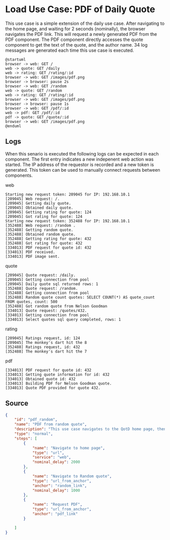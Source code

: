 # Load Use Case: PDF of Daily Quote

This use case is a simple extension of the daily use case.  After navigating to the home page, and waiting for 2 seconds (nominally), the browser navigates the PDF link.  This will request a newly generated PDF from the PDF component. The PDF component directly accesses the quote component to get the text of the quote, and the author name.  34 log messages are generated each time this use case is executed.

```plantuml
@startuml
browser -> web: GET /
web -> quote: GET /daily
web -> rating: GET /rating/:id
browser -> web: GET /images/pdf.png
browser -> browser: pause 2s
browser -> web: GET /random
web -> quote: GET /random
web -> rating: GET /rating/:id
browser -> web: GET /images/pdf.png
browser -> browser: pause 1s
browser -> web: GET /pdf/:id
web -> pdf: GET /pdf/:id
pdf -> quote: GET /quote/:id
browser -> web: GET /images/pdf.png
@enduml
```

## Logs

When this senario is executed the following logs can be expected in each component.  The first entry indicates a new indepenent web action was started.  The IP address of the requestor is recorded and a new token is generated. This token can be used to manually connect requests between components.

web
```
Starting new request token: 209045 for IP: 192.168.10.1
[209045] Web request: /.
[209045] Getting daily quote.
[209045] Obtained daily quote.
[209045] Getting rating for quote: 124
[209045] Got rating for quote: 124
Starting new request token: 352488 for IP: 192.168.10.1
[352488] Web request: /random .
[352488] Getting random quote.
[352488] Obtained random quote.
[352488] Getting rating for quote: 432
[352488] Got rating for quote: 432
[334013] PDF request for quote id: 432
[334013] PDF received.
[334013] PDF image sent.
```

quote
```
[209045] Quote request: /daily.
[209045] Getting connection from pool
[209045] Daily quote sql returned rows: 1
[352488] Quote request: /random.
[352488] Getting connection from pool
[352488] Random quote count quotes: SELECT COUNT(*) AS quote_count FROM quotes, count: 500
[352488] Got random quote from Nelson Goodman
[334013] Quote request: /quotes/432.
[334013] Getting connection from pool
[334013] Select quotes sql query completed, rows: 1
```

rating
```
[209045] Ratings request, id: 124
[209045] The monkey's dart hit the 8
[352488] Ratings request, id: 432
[352488] The monkey's dart hit the 7
```

pdf
```
[334013] PDF request for quote id: 432
[334013] Getting quote information for id: 432
[334013] Obtained quote id: 432
[334013] Building PDF for Nelson Goodman quote.
[334013] Quote PDF provided for quote 432.
```

## Source

```json
{
    "id": "pdf_random",
    "name": "PDF from random quote",
    "description": "This use case navigates to the QotD home page, then clicks on the link to view a Random quote.  Then requests a pdf of the quote.",
    "type": "normal",
    "steps": [
        {
            "name": "Navigate to home page",
            "type": "url",
            "service": "web",
            "nominal_delay": 2000
        },
        {
            "name": "Navigate to Random quote",
            "type": "url_from_anchor",
            "anchor": "random_link",
            "nominal_delay": 1000
        },
        {
            "name": "Request PDF",
            "type": "url_from_anchor",
            "anchor": "pdf_link"
        }

    ]
}
```


